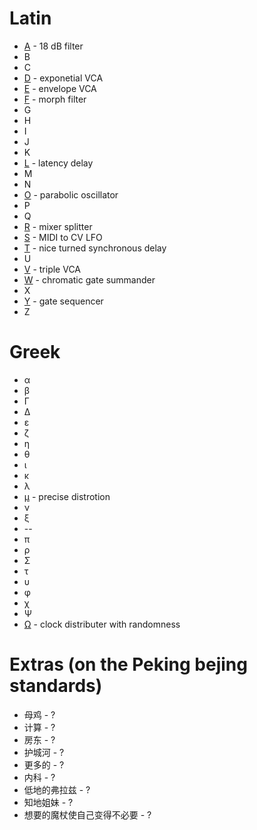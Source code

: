 # Latin
* [A](https://github.com/jackokring/KRTPluginA#a) - 18 dB filter
* B
* C
* [D](https://github.com/jackokring/KRTPluginA#d) - exponetial VCA
* [E](https://github.com/jackokring/KRTPluginA#e) - envelope VCA
* [F](https://github.com/jackokring/KRTPluginA#f) - morph filter
* G
* H
* I
* J
* K
* [L](https://github.com/jackokring/KRTPluginA#l) - latency delay
* M
* N
* [O](https://github.com/jackokring/KRTPluginA#o) - parabolic oscillator
* P
* Q
* [R](https://github.com/jackokring/KRTPluginA#r) - mixer splitter
* [S](https://github.com/jackokring/KRTPluginA#s) - MIDI to CV LFO
* [T](https://github.com/jackokring/KRTPluginA#t) - nice turned synchronous delay
* U
* [V](https://github.com/jackokring/KRTPluginA#v) - triple VCA
* [W](https://github.com/jackokring/KRTPluginA#w) - chromatic gate summander
* X
* [Y](https://github.com/jackokring/KRTPluginA#y) - gate sequencer
* Z

# Greek
* α
* β
* Γ
* Δ
* ε
* ζ
* η
* θ
* ι
* κ
* λ
* [μ](https://github.com/jackokring/KRTPluginA#μ) - precise distrotion
* ν
* ξ
* --
* π
* ρ
* Σ
* τ
* υ
* φ
* χ
* Ψ
* [Ω](https://github.com/jackokring/KRTPluginA#Ω) - clock distributer with randomness

# Extras (on the Peking bejing standards)
* 母鸡 - ?
* 计算 - ?
* 房东 - ?
* 护城河 - ?
* 更多的 - ?
* 内科 - ?
* 低地的弗拉兹 - ?
* 知地姐妹 - ?
* 想要的魔杖使自己变得不必要 - ?